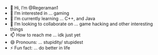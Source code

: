 - 👋 Hi, I’m @Regeraman1
- 👀 I’m interested in ... gaming
- 🌱 I’m currently learning ... C++, and Java
- 💞️ I’m looking to collaborate on ... game hacking and other interesting things
- 📫 How to reach me ... idk just yet
- 😄 Pronouns: ... stupidity/ stupidest
- ⚡ Fun fact: ... do better in life

<!---
Regeraman1/Regeraman1 is a ✨ special ✨ repository because its `README.md` (this file) appears on your GitHub profile.
You can click the Preview link to take a look at your changes.
--->
